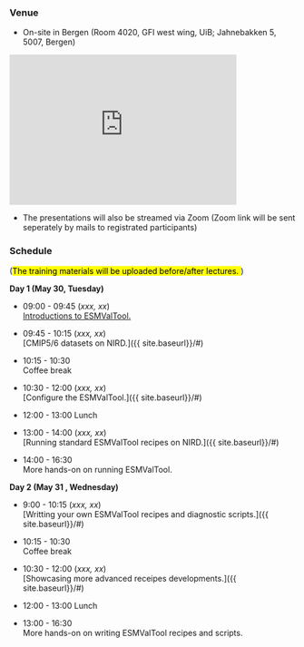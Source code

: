
### **Venue**
* On-site in Bergen (Room 4020, GFI west wing, UiB; Jahnebakken 5, 5007, Bergen)
<iframe src="https://www.google.com/maps/embed?pb=!1m18!1m12!1m3!1d492.93772992658785!2d5.331576869871067!3d60.38327441899686!2m3!1f0!2f0!3f0!3m2!1i1024!2i768!4f13.1!3m3!1m2!1s0x463cfeacc81d0b1b%3A0x9fd66cc8bc5e16d5!2sJahnebakken%205%2C%205007%20Bergen!5e0!3m2!1sen!2sno!4v1682339630567!5m2!1sen!2sno" width="400" height="265" style="border:0;" allowfullscreen="" loading="lazy" referrerpolicy="no-referrer-when-downgrade"></iframe>

* The presentations will also be streamed via Zoom
(Zoom link will be sent seperately by mails to registrated participants)

### **Schedule**
(<mark>The training materials will be uploaded before/after lectures. </mark>)

**Day 1 (May 30, Tuesday)**
- 09:00 - 09:45 
  (_xxx, xx_) \
  [Introductions to ESMValTool.]({{site.baseurl}}/#schedule)
- 09:45 - 10:15
  (_xxx, xx_) \
  [CMIP5/6 datasets on NIRD.]({{ site.baseurl}}/#)
- 10:15 - 10:30 \
  Coffee break  
- 10:30 - 12:00
  (_xxx, xx_) \
  [Configure the ESMValTool.]({{ site.baseurl}}/#)
- 12:00 - 13:00
  Lunch

- 13:00 - 14:00
  (_xxx, xx_) \
  [Running standard ESMValTool recipes on NIRD.]({{ site.baseurl}}/#)
- 14:00 - 16:30 \
  More hands-on on running ESMValTool.

**Day 2 (May 31 , Wednesday)**
- 9:00 - 10:15
  (_xxx, xx_) \
  [Writting your own ESMValTool recipes and diagnostic scripts.]({{ site.baseurl}}/#)
- 10:15 - 10:30 \
  Coffee break  
- 10:30 - 12:00
  (_xxx, xx_) \
  [Showcasing more advanced receipes developments.]({{ site.baseurl}}/#)
- 12:00 - 13:00
  Lunch

- 13:00 - 16:30 \
  More hands-on on writing ESMValTool recipes and scripts.
